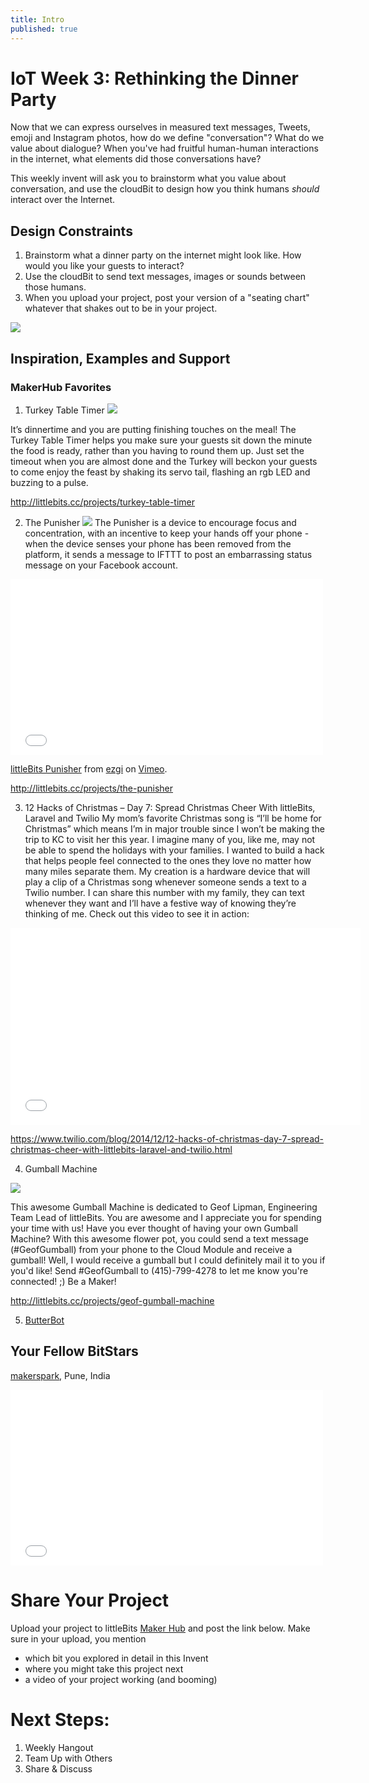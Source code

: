 ```yaml
---
title: Intro
published: true
---
```


# IoT Week 3: Rethinking the Dinner Party

Now that we can express ourselves in measured text messages, Tweets, emoji and Instagram photos, how do we define "conversation"? What do we value about dialogue? When you've had fruitful human-human interactions in the internet, what elements did those conversations have?

This weekly invent will ask you to brainstorm what you value about conversation, and use the cloudBit to design how you think humans *should* interact over the Internet. 

## Design Constraints
1. Brainstorm what a dinner party on the internet might look like. How would you like your guests to interact?
2. Use the cloudBit to send text messages, images or sounds between those humans.
3. When you upload your project, post your version of a "seating chart" whatever that shakes out to be in your project. 

![](http://img.docstoccdn.com/thumb/orig/70108893.png)

## Inspiration, Examples and Support

### MakerHub Favorites
1. Turkey Table Timer
![](https://lb-community.s3.amazonaws.com/uploads/image/asset/2929/large_filled_IMG_8989.gif)

It’s dinnertime and you are putting finishing touches on the meal! The Turkey Table Timer helps you make sure your guests sit down the minute the food is ready, rather than you having to round them up. Just set the timeout when you are almost done and the Turkey will beckon your guests to come enjoy the feast by shaking its servo tail, flashing an rgb LED and buzzing to a pulse.

http://littlebits.cc/projects/turkey-table-timer

2. The Punisher
![](https://lb-community.s3.amazonaws.com/uploads/image/asset/6059/large_filled_main_image.jpg)
The Punisher is a device to encourage focus and concentration, with an incentive to keep your hands off your phone - when the device senses your phone has been removed from the platform, it sends a message to IFTTT to post an embarrassing status message on your Facebook account.

<iframe src="//player.vimeo.com/video/112122892" width="500" height="281" frameborder="0" webkitallowfullscreen mozallowfullscreen allowfullscreen></iframe> <p><a href="http://vimeo.com/112122892">littleBits Punisher</a> from <a href="http://vimeo.com/user22215100">ezgi</a> on <a href="https://vimeo.com">Vimeo</a>.</p>

http://littlebits.cc/projects/the-punisher

3. 12 Hacks of Christmas – Day 7: Spread Christmas Cheer With littleBits, Laravel and Twilio
My mom’s favorite Christmas song is “I’ll be home for Christmas” which means I’m in major trouble since I won’t be making the trip to KC to visit her this year. I imagine many of you, like me, may not be able to spend the holidays with your families. I wanted to build a hack that helps people feel connected to the ones they love no matter how many miles separate them. My creation is a hardware device that will play a clip of a Christmas song whenever someone sends a text to a Twilio number. I can share this number with my family, they can text whenever they want and I’ll have a festive way of knowing they’re thinking of me. Check out this video to see it in action:
<iframe width="560" height="315" src="//www.youtube.com/embed/F8nMt8-a5YQ" frameborder="0" allowfullscreen></iframe>

https://www.twilio.com/blog/2014/12/12-hacks-of-christmas-day-7-spread-christmas-cheer-with-littlebits-laravel-and-twilio.html

4. Gumball Machine

![](https://lb-community.s3.amazonaws.com/uploads/image/asset/4557/large_filled_calvin_gumball.jpg)

This awesome Gumball Machine is dedicated to Geof Lipman, Engineering Team Lead of littleBits. You are awesome and I appreciate you for spending your time with us! Have you ever thought of having your own Gumball Machine? With this awesome flower pot, you could send a text message (#GeofGumball) from your phone to the Cloud Module and receive a gumball! Well, I would receive a gumball but I could definitely mail it to you if you'd like! Send #GeofGumball to (415)-799-4278 to let me know you're connected! ;) 
Be a Maker! 

http://littlebits.cc/projects/geof-gumball-machine

5. [ButterBot](http://littlebits.cc/projects/butterbot)

## Your Fellow BitStars
[makerspark](http://littlebits.cc/makers/milind-sonavane-sopan-sharma-makers-of-the-gramopaint), Pune, India

<iframe src="//player.vimeo.com/video/107115913" width="500" height="281" frameborder="0" webkitallowfullscreen mozallowfullscreen allowfullscreen></iframe>

# Share Your Project 
Upload your project to littleBits [Maker Hub](http://littlebits.cc/projects) and post the link below. Make sure in your upload, you mention
- which bit you explored in detail in this Invent
- where you might take this project next
- a video of your project working (and booming)

# Next Steps:
1. Weekly Hangout
2. Team Up with Others
3. Share & Discuss